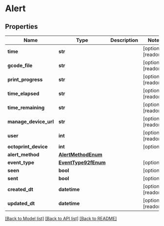 # Alert

## Properties
Name | Type | Description | Notes
------------ | ------------- | ------------- | -------------
**time** | **str** |  | [optional] [readonly] 
**gcode_file** | **str** |  | [optional] [readonly] 
**print_progress** | **str** |  | [optional] [readonly] 
**time_elapsed** | **str** |  | [optional] [readonly] 
**time_remaining** | **str** |  | [optional] [readonly] 
**manage_device_url** | **str** |  | [optional] [readonly] 
**user** | **int** |  | [optional] [readonly] 
**octoprint_device** | **int** |  | [optional] 
**alert_method** | [**AlertMethodEnum**](AlertMethodEnum.md) |  | 
**event_type** | [**EventType92fEnum**](EventType92fEnum.md) |  | [optional] 
**seen** | **bool** |  | [optional] 
**sent** | **bool** |  | [optional] 
**created_dt** | **datetime** |  | [optional] [readonly] 
**updated_dt** | **datetime** |  | [optional] [readonly] 

[[Back to Model list]](../README.md#documentation-for-models) [[Back to API list]](../README.md#documentation-for-api-endpoints) [[Back to README]](../README.md)



